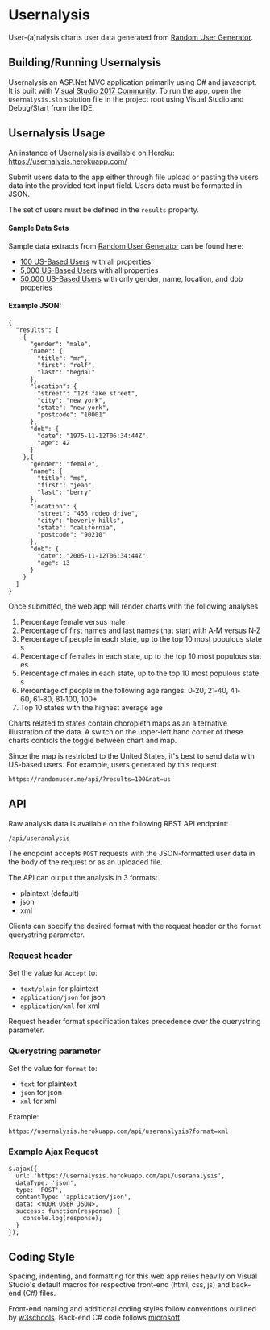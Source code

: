 # Usernalysis

User-(a)nalysis charts user data generated from [Random User Generator](https://randomuser.me/).

## Building/Running Usernalysis

Usernalysis an ASP.Net MVC application primarily using C# and javascript.  It is built with [Visual Studio 2017 Community](https://visualstudio.microsoft.com/downloads/).  To run the app, open the `Usernalysis.sln` solution file in the project root using Visual Studio and Debug/Start from the IDE.

## Usernalysis Usage

An instance of Usernalysis is available on Heroku: https://usernalysis.herokuapp.com/

Submit users data to the app either through file upload or pasting the users data into the provided text input field.  Users data must be formatted in JSON.

The set of users must be defined in the `results` property.

#### Sample Data Sets
Sample data extracts from [Random User Generator](https://randomuser.me/) can be found here:
- [100 US-Based Users](https://s3.amazonaws.com/share.shtuff.com/randomuser.me/sample.data/100.json) with all properties
- [5,000 US-Based Users](https://s3.amazonaws.com/share.shtuff.com/randomuser.me/sample.data/5000.json) with all properties
- [50,000 US-Based Users](https://s3.amazonaws.com/share.shtuff.com/randomuser.me/sample.data/50000.json) with only gender, name, location, and dob properies

#### Example JSON:

    {
      "results": [
        {
          "gender": "male",
          "name": {
            "title": "mr",
            "first": "rolf",
            "last": "hegdal"
          },
          "location": {
            "street": "123 fake street",
            "city": "new york",
            "state": "new york",
            "postcode": "10001"
          },
          "dob": {
            "date": "1975-11-12T06:34:44Z",
            "age": 42
          }
        },{
          "gender": "female",
          "name": {
            "title": "ms",
            "first": "jean",
            "last": "berry"
          },
          "location": {
            "street": "456 rodeo drive",
            "city": "beverly hills",
            "state": "california",
            "postcode": "90210"
          },
          "dob": {
            "date": "2005-11-12T06:34:44Z",
            "age": 13
          }
        }
      ]
    }

Once submitted, the web app will render charts with the following analyses

1. Percentage female versus male
2. Percentage of first names and last names that start with A‐M versus N‐Z
3. Percentage of people in each state, up to the top 10 most populous states
4. Percentage of females in each state, up to the top 10 most populous states
5. Percentage of males in each state, up to the top 10 most populous states
6. Percentage of people in the following age ranges: 0‐20, 21‐40, 41‐60, 61‐80, 81‐100,
100+
7. Top 10 states with the highest average age

Charts related to states contain choropleth maps as an alternative illustration of the data.  A switch on the upper-left hand corner of these charts controls the toggle between chart and map.

Since the map is restricted to the United States, it's best to send data with US-based users.  For example, users generated by this request:

    https://randomuser.me/api/?results=100&nat=us

## API

Raw analysis data is available on the following REST API endpoint:

    /api/useranalysis

The endpoint accepts `POST` requests with the JSON-formatted user data in the body of the request or as an uploaded file.

The API can output the analysis in 3 formats:

- plaintext (default)
- json
- xml

Clients can specify the desired format with the request header or the `format` querystring parameter.

### Request header

Set the value for `Accept` to:

- `text/plain` for plaintext
- `application/json` for json
- `application/xml` for xml

Request header format specification takes precedence over the querystring parameter.

### Querystring parameter
Set the value for `format` to:

- `text` for plaintext
- `json` for json
- `xml` for xml

Example:

    https://usernalysis.herokuapp.com/api/useranalysis?format=xml

### Example Ajax Request
    $.ajax({
      url: 'https://usernalysis.herokuapp.com/api/useranalysis',
      dataType: 'json',
      type: 'POST',
      contentType: 'application/json',
      data: <YOUR USER JSON>,
      success: function(response) {
        console.log(response);
      }
    });

## Coding Style
Spacing, indenting, and formatting for this web app relies heavily on Visual Studio's default macros for respective front-end (html, css, js) and back-end (C#) files.

Front-end naming and additional coding styles follow conventions outlined by [w3schools](https://www.w3schools.com/js/js_conventions.asp).  Back-end C# code follows [microsoft](https://docs.microsoft.com/en-us/dotnet/csharp/programming-guide/inside-a-program/coding-conventions).
